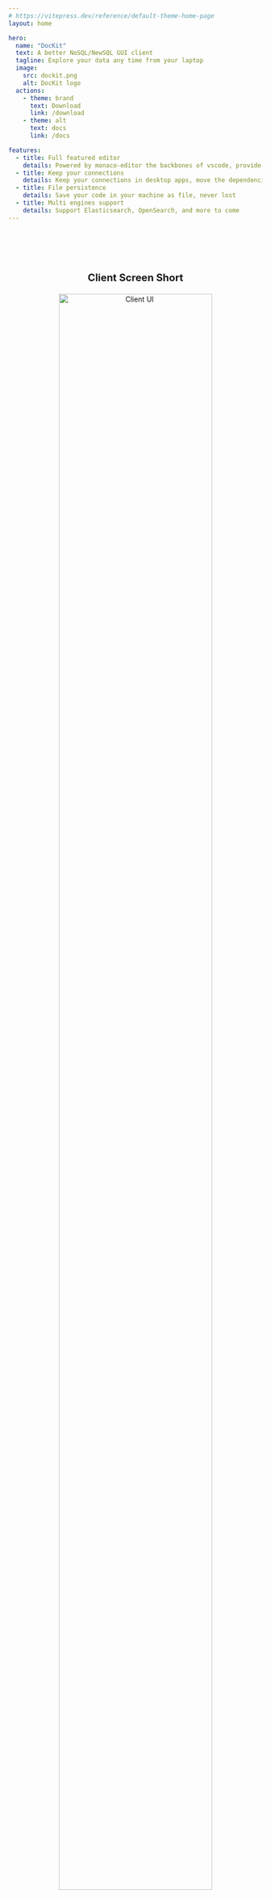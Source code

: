 ```yaml
---
# https://vitepress.dev/reference/default-theme-home-page
layout: home

hero:
  name: "DocKit"
  text: A better NoSQL/NewSQL GUI client
  tagline: Explore your data any time from your laptop
  image:
    src: dockit.png
    alt: DocKit logo
  actions:
    - theme: brand
      text: Download
      link: /download
    - theme: alt
      text: docs
      link: /docs

features:
  - title: Full featured editor
    details: Powered by monaco-editor the backbones of vscode, provide familiar editor environment for developers
  - title: Keep your connections
    details: Keep your connections in desktop apps, move the dependencies of dashboard tools
  - title: File persistence
    details: Save your code in your machine as file, never lost
  - title: Multi engines support
    details: Support Elasticsearch, OpenSearch, and more to come
---
```


<div align="center" style="padding: 64px;">
<p style="font-size: 20px;margin: 20px;font-weight: bolder;">Client Screen Short</p>
<img src="/public/client-ui.png" alt="Client UI" style="width: 90%"/>
</div>

